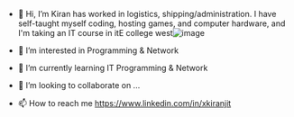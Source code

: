 - 👋 Hi, I’m Kiran has worked in logistics, shipping/administration. I have self-taught myself coding, hosting games, and computer hardware, and I'm taking an IT course in itE college west![image](https://user-images.githubusercontent.com/95500506/147578468-b2eaa81e-433f-46de-be25-003781373789.png)

- 👀 I’m interested in Programming & Network
- 🌱 I’m currently learning IT Programming & Network
- 💞️ I’m looking to collaborate on ...
- 📫 How to reach me https://www.linkedin.com/in/xkiranjit

<!---
xKiranjit/xKiranjit is a ✨ special ✨ repository because its `README.md` (this file) appears on your GitHub profile.
You can click the Preview link to take a look at your changes.
--->
